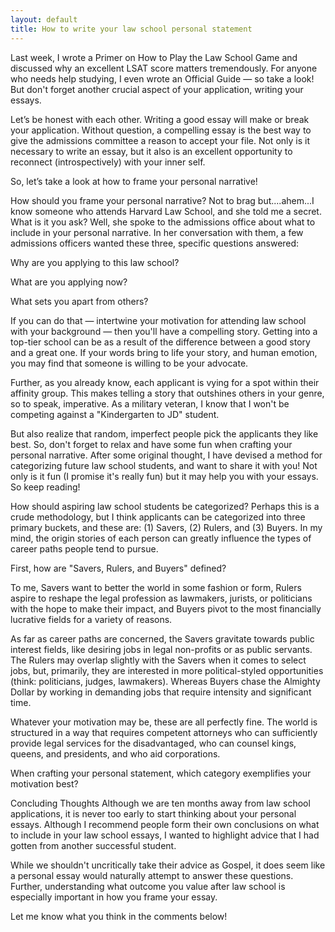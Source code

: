 ```yaml
---
layout: default
title: How to write your law school personal statement
---
```


Last week, I wrote a Primer on How to Play the Law School Game and discussed why an excellent LSAT score matters tremendously. For anyone who needs help studying, I even wrote an Official Guide — so take a look! But don't forget another crucial aspect of your application, writing your essays.


Let’s be honest with each other.  Writing a good essay will make or break your application.  Without question, a compelling essay is the best way to give the admissions committee a reason to accept your file.  Not only is it necessary to write an essay, but it also is an excellent opportunity to reconnect (introspectively) with your inner self.


So, let’s take a look at how to frame your personal narrative!


How should you frame your personal narrative?
Not to brag but....ahem...I know someone who attends Harvard Law School, and she told me a secret.  What is it you ask?  Well, she spoke to the admissions office about what to include in your personal narrative.  In her conversation with them, a few admissions officers wanted these three, specific questions answered: 

Why are you applying to this law school?

What are you applying now?

What sets you apart from others? 

If you can do that — intertwine your motivation for attending law school with your background — then you'll have a compelling story.  Getting into a top-tier school can be as a result of the difference between a good story and a great one.  If your words bring to life your story, and human emotion, you may find that someone is willing to be your advocate.


Further, as you already know, each applicant is vying for a spot within their affinity group.  This makes telling a story that outshines others in your genre, so to speak, imperative.  As a military veteran, I know that I won't be competing against a "Kindergarten to JD" student. 


But also realize that random, imperfect people pick the applicants they like best.  So, don't forget to relax and have some fun when crafting your personal narrative.  After some original thought, I have devised a method for categorizing future law school students, and want to share it with you!  Not only is it fun (I promise it's really fun) but it may help you with your essays.  So keep reading!


How should aspiring law school students be categorized?
Perhaps this is a crude methodology, but I think applicants can be categorized into three primary buckets, and these are: (1) Savers, (2) Rulers, and (3) Buyers.  In my mind, the origin stories of each person can greatly influence the types of career paths people tend to pursue.


First, how are "Savers, Rulers, and Buyers" defined?  


To me, Savers want to better the world in some fashion or form, Rulers aspire to reshape the legal profession as lawmakers, jurists, or politicians with the hope to make their impact, and Buyers pivot to the most financially lucrative fields for a variety of reasons.


As far as career paths are concerned, the Savers gravitate towards public interest fields, like desiring jobs in legal non-profits or as public servants.  The Rulers may overlap slightly with the Savers when it comes to select jobs, but, primarily, they are interested in more political-styled opportunities (think: politicians, judges, lawmakers).  Whereas Buyers chase the Almighty Dollar by working in demanding jobs that require intensity and significant time.


Whatever your motivation may be, these are all perfectly fine.  The world is structured in a way that requires competent attorneys who can sufficiently provide legal services for the disadvantaged, who can counsel kings, queens, and presidents, and who aid corporations.


When crafting your personal statement, which category exemplifies your motivation best?  


Concluding Thoughts
Although we are ten months away from law school applications, it is never too early to start thinking about your personal essays.  Although I recommend people form their own conclusions on what to include in your law school essays, I wanted to highlight advice that I had gotten from another successful student.


While we shouldn't uncritically take their advice as Gospel, it does seem like a personal essay would naturally attempt to answer these questions.  Further, understanding what outcome you value after law school is especially important in how you frame your essay.


Let me know what you think in the comments below! 